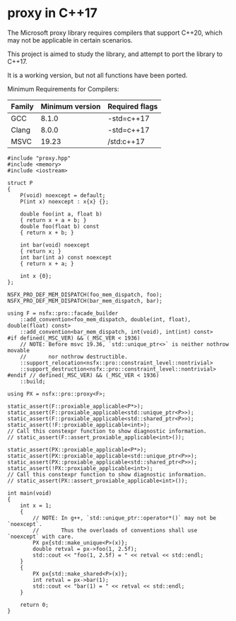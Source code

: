 # proxy in C++17

The Microsoft proxy library requires compilers that support C++20, which may not be applicable in certain scenarios.

This project is aimed to study the library, and attempt to port the library to C++17.

It is a working version, but not all functions have been ported.

Minimum Requirements for Compilers:

| Family | Minimum version | Required flags |
| ------ | --------------- | -------------- |
| GCC    | 8.1.0           | -std=c++17     |
| Clang  | 8.0.0           | -std=c++17     |
| MSVC   | 19.23           | /std:c++17     |

~~~
#include "proxy.hpp"
#include <memory>
#include <iostream>

struct P
{
    P(void) noexcept = default;
    P(int x) noexcept : x{x} {};

    double foo(int a, float b)
    { return x + a + b; }
    double foo(float b) const
    { return x + b; }

    int bar(void) noexcept
    { return x; }
    int bar(int a) const noexcept
    { return x + a; }

    int x {0};
};

NSFX_PRO_DEF_MEM_DISPATCH(foo_mem_dispatch, foo);
NSFX_PRO_DEF_MEM_DISPATCH(bar_mem_dispatch, bar);

using F = nsfx::pro::facade_builder
    ::add_convention<foo_mem_dispatch, double(int, float), double(float) const>
    ::add_convention<bar_mem_dispatch, int(void), int(int) const>
#if defined(_MSC_VER) && (_MSC_VER < 1936)
    // NOTE: Before msvc 19.36, `std::unique_ptr<>` is neither nothrow movable
    //       nor nothrow destructible.
    ::support_relocation<nsfx::pro::constraint_level::nontrivial>
    ::support_destruction<nsfx::pro::constraint_level::nontrivial>
#endif // defined(_MSC_VER) && (_MSC_VER < 1936)
    ::build;

using PX = nsfx::pro::proxy<F>;

static_assert(F::proxiable_applicable<P*>);
static_assert(F::proxiable_applicable<std::unique_ptr<P>>);
static_assert(F::proxiable_applicable<std::shared_ptr<P>>);
static_assert(!F::proxiable_applicable<int>);
// Call this constexpr function to show diagnostic information.
// static_assert(F::assert_proxiable_applicable<int>());

static_assert(PX::proxiable_applicable<P*>);
static_assert(PX::proxiable_applicable<std::unique_ptr<P>>);
static_assert(PX::proxiable_applicable<std::shared_ptr<P>>);
static_assert(!PX::proxiable_applicable<int>);
// Call this constexpr function to show diagnostic information.
// static_assert(PX::assert_proxiable_applicable<int>());

int main(void)
{
    int x = 1;
    {
        // NOTE: In g++, `std::unique_ptr::operator*()` may not be `noexcept`.
        //       Thus the overloads of conventions shall use `noexcept` with care.
        PX px{std::make_unique<P>(x)};
        double retval = px->foo(1, 2.5f);
        std::cout << "foo(1, 2.5f) = " << retval << std::endl;
    }
    {
        PX px{std::make_shared<P>(x)};
        int retval = px->bar(1);
        std::cout << "bar(1) = " << retval << std::endl;
    }

    return 0;
}
~~~
